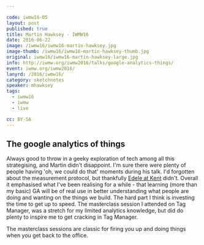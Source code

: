 ```yaml
---

code: iwmw16-05
layout: post
published: true
title: Martin Hawksey - IWMW16
date: 2016-06-22
image: /iwmw16/iwmw16-martin-hawksey.jpg
image-thumb: /iwmw16/iwmw16-martin-hawksey-thumb.jpg
original: iwmw16/iwmw16-martin-hawksey-large.jpg
info: http://iwmw.org/iwmw2016/talks/google-analytics-things/
event: iwmw.org/iwmw2016/
lanyrd: /2016/iwmw16/
category: sketchnotes
speaker: mhawksey
tags:
  - iwmw16
  - iwmw
  - live

cc: BY-SA
---
```


## The google analytics of things ##

Always good to throw in a geeky exploration of tech among all this strategising, and Martin didn't disappoint. I'm sure there were plenty of people having 'oh, we could do that'  moments during his talk. I'd forgotten about the measurement protocol, but thankfully [Edele at Kent](https://blogs.kent.ac.uk/webdev/2016/06/29/iwmw-2016/) didn't. Overall it emphasised what I've been realising for a while  - that learning (more than my basic) GA will be of real use in better understanding what people are doing and wanting on the things we build. The hard part I think is investing the time to get up to speed. The masterclass session I attended on Tag Manager, was a stretch for my limited analytics knowledge, but did do plenty to inspire me to get cracking in Tag Manager.

The masterclass sessions are classic for firing you up and doing things when you get back to the office.
